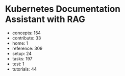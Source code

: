 # Kubernetes Documentation Assistant with RAG

- concepts: 154
- contribute: 33
- home: 1
- reference: 309
- setup: 24
- tasks: 197
- test: 1
- tutorials: 44
